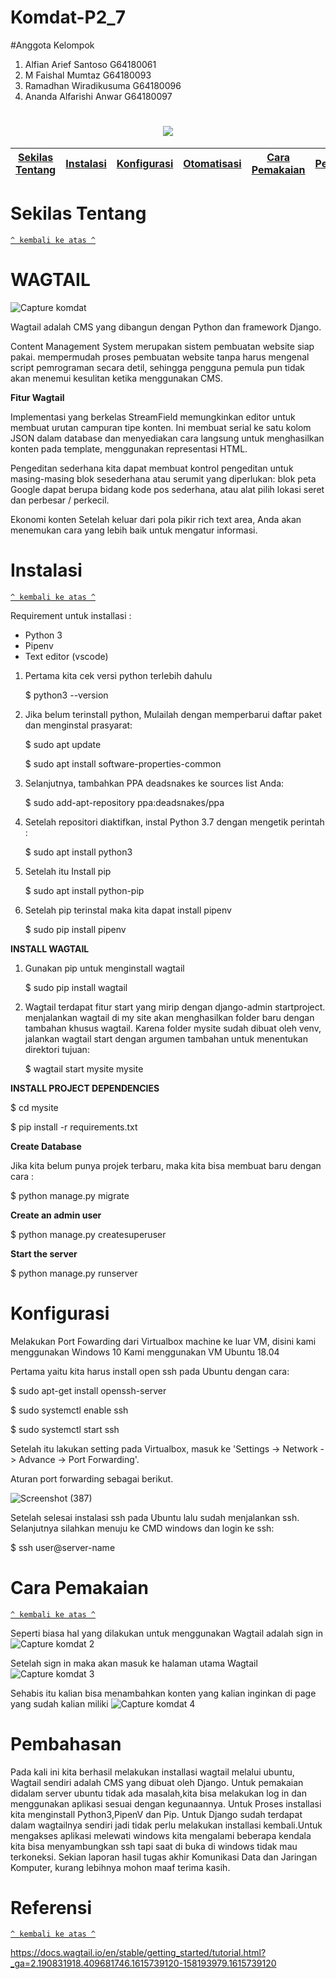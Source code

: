 # Komdat-P2_7
#Anggota Kelompok
1. Alfian Arief Santoso G64180061
2. M Faishal Mumtaz G64180093
3. Ramadhan Wiradikusuma G64180096
4. Ananda Alfarishi Anwar G64180097

<h1 align="center"><img src="https://user-images.githubusercontent.com/55485843/111281788-e7009900-866f-11eb-925a-c78eaa171cf9.png"></h1>

[Sekilas Tentang](#sekilas-tentang) | [Instalasi](#instalasi) | [Konfigurasi](#konfigurasi) | [Otomatisasi](#otomatisasi) | [Cara Pemakaian](#cara-pemakaian) | [Pembahasan](#pembahasan) | [Referensi](#referensi)
:---:|:---:|:---:|:---:|:---:|:---:|:---:



# Sekilas Tentang
[`^ kembali ke atas ^`](#)
# WAGTAIL

![Capture komdat](https://user-images.githubusercontent.com/54541186/111281876-a286e600-85fa-11eb-93b1-25c2e2725d41.PNG)


Wagtail adalah CMS yang dibangun dengan Python dan framework Django.

Content Management System merupakan sistem pembuatan website siap pakai.
mempermudah proses pembuatan website tanpa harus mengenal script pemrograman secara detil, sehingga pengguna pemula pun tidak akan menemui kesulitan ketika menggunakan CMS.

**Fitur Wagtail**

Implementasi yang berkelas
StreamField memungkinkan editor untuk membuat urutan campuran tipe konten. Ini membuat serial ke satu kolom JSON dalam database dan menyediakan cara langsung untuk menghasilkan konten pada template, menggunakan representasi HTML.

Pengeditan sederhana
kita dapat membuat kontrol pengeditan untuk masing-masing blok sesederhana atau serumit yang diperlukan: blok peta Google dapat berupa bidang kode pos sederhana, atau alat pilih lokasi seret dan perbesar / perkecil.

Ekonomi konten
Setelah keluar dari pola pikir rich text area, Anda akan menemukan cara yang lebih baik untuk mengatur informasi.

# Instalasi
[`^ kembali ke atas ^`](#)

Requirement untuk installasi : 
* Python 3
* Pipenv
* Text editor (vscode)

1. Pertama kita cek versi python terlebih dahulu
   
   $ python3 --version
 
2. Jika belum terinstall python, Mulailah dengan memperbarui daftar paket dan menginstal prasyarat:

   $ sudo apt update
   
   $ sudo apt install software-properties-common
   
3. Selanjutnya, tambahkan PPA deadsnakes ke sources list Anda:

   $ sudo add-apt-repository ppa:deadsnakes/ppa
  
4. Setelah repositori diaktifkan, instal Python 3.7 dengan mengetik perintah :

   $ sudo apt install python3
   
5. Setelah itu Install pip

   $ sudo apt install python-pip
   
6. Setelah pip terinstal maka kita dapat install pipenv

   $ sudo pip install pipenv
   
**INSTALL WAGTAIL**

1. Gunakan pip untuk menginstall wagtail

   $ sudo pip install wagtail
   
2. Wagtail terdapat fitur start yang mirip dengan django-admin startproject. menjalankan wagtail di my site akan menghasilkan folder baru dengan tambahan khusus wagtail.
Karena folder mysite sudah dibuat oleh venv, jalankan wagtail start dengan argumen tambahan untuk menentukan direktori tujuan: 

   $ wagtail start mysite mysite
   
**INSTALL PROJECT DEPENDENCIES**
   
   $ cd mysite
   
   $ pip install -r requirements.txt
   

**Create Database**

Jika kita belum punya projek terbaru, maka kita bisa membuat baru dengan cara :

   $ python manage.py migrate
 
**Create an admin user**

   $ python manage.py createsuperuser
   

**Start the server**

$ python manage.py runserver

# Konfigurasi
Melakukan Port Fowarding dari Virtualbox machine ke luar VM, disini kami menggunakan Windows 10
Kami menggunakan VM Ubuntu 18.04 

Pertama yaitu kita harus install open ssh pada Ubuntu dengan cara:

   $ sudo apt-get install openssh-server
   
   $ sudo systemctl enable ssh
   
   $ sudo systemctl start ssh

Setelah itu lakukan setting pada Virtualbox, masuk ke 'Settings -> Network -> Advance -> Port Forwarding'.

Aturan port forwarding sebagai berikut.

![Screenshot (387)](https://user-images.githubusercontent.com/60084504/111414923-757a2680-8713-11eb-838e-9ca342f6cb02.png)

Setelah selesai instalasi ssh pada Ubuntu lalu sudah menjalankan ssh. Selanjutnya silahkan menuju ke CMD windows dan login ke ssh:

   $ ssh user@server-name  



# Cara Pemakaian
[`^ kembali ke atas ^`](#)

Seperti biasa hal yang dilakukan untuk menggunakan Wagtail adalah sign in
![Capture komdat 2](https://user-images.githubusercontent.com/54541186/111287766-c64d2a80-8600-11eb-8b9b-af83164035ee.PNG)

Setelah sign in maka akan masuk ke halaman utama Wagtail
![Capture komdat 3](https://user-images.githubusercontent.com/54541186/111287995-01e7f480-8601-11eb-8ab7-596cccee74c0.PNG)

Sehabis itu kalian bisa menambahkan konten yang kalian inginkan di page yang sudah kalian miliki
![Capture komdat 4](https://user-images.githubusercontent.com/54541186/111288081-17f5b500-8601-11eb-8ee8-b5e2453cd5e0.PNG)

# Pembahasan
Pada kali ini kita berhasil melakukan installasi wagtail melalui ubuntu, Wagtail sendiri adalah CMS yang dibuat oleh Django. Untuk pemakaian didalam server ubuntu tidak ada masalah,kita bisa melakukan log in dan menggunakan aplikasi sesuai dengan kegunaannya. Untuk Proses installasi kita menginstall Python3,PipenV dan Pip. Untuk Django sudah terdapat dalam wagtailnya sendiri jadi tidak perlu melakukan installasi kembali.Untuk mengakses aplikasi melewati windows kita mengalami beberapa kendala kita bisa menyambungkan ssh tapi saat di buka di windows tidak mau terkoneksi. Sekian laporan hasil tugas akhir Komunikasi Data dan Jaringan Komputer, kurang lebihnya mohon maaf terima kasih.

# Referensi
[`^ kembali ke atas ^`](#)

https://docs.wagtail.io/en/stable/getting_started/tutorial.html?_ga=2.190831918.409681746.1615739120-158193979.1615739120
